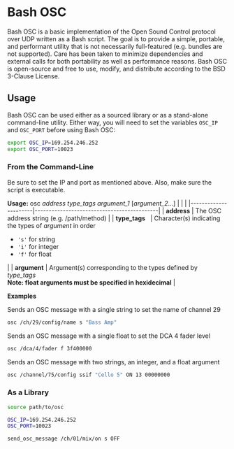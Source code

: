 # Bash OSC
Bash OSC is a basic implementation of the Open Sound Control protocol over UDP written as a Bash script.  The goal is to provide a simple, portable, and performant utility that is not necessarily full-featured (e.g. bundles are not supported).  Care has been taken to minimize dependencies and external calls for both portability as well as performance reasons.  Bash OSC is open-source and free to use, modify, and distribute according to the BSD 3-Clause License.

## Usage
Bash OSC can be used either as a sourced library or as a stand-alone command-line utility.  Either way, you will need to set the variables ``OSC_IP`` and ``OSC_PORT`` before using Bash OSC:

```bash
export OSC_IP=169.254.246.252
export OSC_PORT=10023
```

### From the Command-Line
Be sure to set the IP and port as mentioned above.  Also, make sure the script is executable.

**Usage:** osc *address* *type_tags* *argument_1* [*argument_2*...]
|                      |                                            |
|----------------------|--------------------------------------------|
| **address**          | The OSC address string (e.g. /path/method) |
| **type_tags** &nbsp; | Character(s) indicating the types of *argument* in order <ul><li>``'s'`` for string</li><li>``'i'`` for integer</li><li>``'f'`` for float</li></ul> |
| **argument**         | Argument(s) corresponding to the types defined by *type_tags*<br>**Note: float arguments must be specified in hexidecimal** |

**Examples**

Sends an OSC message with a single string to set the name of channel 29

```bash
osc /ch/29/config/name s "Bass Amp"
```

Sends an OSC message with a single float to set the DCA 4 fader level

```bash
osc /dca/4/fader f 3f400000
```

Sends an OSC message with two strings, an integer, and a float argument

```bash
osc /channel/75/config ssif "Cello 5" ON 13 00000000
```


### As a Library

```bash
source path/to/osc

OSC_IP=169.254.246.252
OSC_PORT=10023

send_osc_message /ch/01/mix/on s OFF
```
